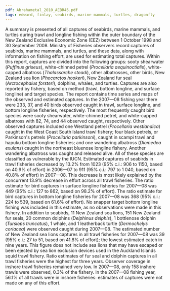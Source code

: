 ```yaml
---
pdf: Abrahametal_2010_AEBR45.pdf
tags: edward, finlay, seabirds, marine mammals, turtles, dragonfly
---
```

A summary is presented of all captures of seabirds, marine mammals, and turtles during trawl and longline fishing within the outer boundary of the New Zealand Exclusive Economic Zone (EEZ) between 1 October 1998 and 30 September 2008. Ministry of Fisheries observers record captures of seabirds, marine mammals, and turtles, and these data, along with information on fishing effort, are used for estimating total captures. Within this report, captures are divided into the following groups: sooty shearwater (*Puffinus griseus*), white-chinned petrel (*Procellaria aequinoctialis*), white-capped albatross (*Thalassarche steadi*), other albatrosses, other birds, New Zealand sea lion (*Phocarctos hookeri*), New Zealand fur seal (*Arctocephalus forsteri*), dolphins, whales, and turtles. Captures are also reported by fishery, based on method (trawl, bottom longline, and surface longline) and target species. The report contains time series and maps of the observed and estimated captures. In the 2007—08 fishing year there were 233, 37, and 40 birds observed caught in trawl, surface longline, and bottom longline fisheries, respectively. The most frequently caught bird species were sooty shearwater, white-chinned petrel, and white-capped albatross with 82, 74, and 44 observed caught, respectively. Other observed captures included one Westland petrel (*Procellaria westlandica*) caught in the West Coast South Island trawl fishery; four black petrels, or Parkinson's petrels (*Procellaria parkinsoni*), caught in scampi trawl and hapuku bottom longline fisheries; and one wandering albatross (*Diomedea exulans*) caught in the northeast bluenose longline fishery. Another wandering albatross was caught and released alive. All of these species are classified as vulnerable by the IUCN. Estimated captures of seabirds in trawl fisheries decreased by 13.2% from 1023 (95% c.i.: 906 to 1150, based on 40.9% of effort) in 2006—07 to 911 (95% c.i.: 797 to 1 040, based on 40.8% of effort) in 2007—08. This decrease is most likely explained by the concurrent 13.9% decrease in effort across all trawl fisheries. The ratio estimate for bird captures in surface longline fisheries for 2007—08 was 449 (95% c.i.: 127 to 862, based on 98.2% of effort). The ratio estimate for bird captures in bottom longline fisheries for 2007—08 was 368 (95% c.i.: 224 to 539, based on 61.6% of effort). No snapper target bottom longline fishing was included in this estimate, as no observations were made in this fishery. In addition to seabirds, 11 New Zealand sea lions, 151 New Zealand fur seals, 20 common dolphins (*Delphinus delphis*), 1 bottlenose dolphin (*Tursiops truncatus*), 1 whale, and 1 leatherback turtle (*Dermochelys coriacea*) were observed caught during 2007—08. The estimated number of New Zealand sea lions captures in all trawl fisheries for 2007—08 was 39 (95% c.i.: 27 to 51, based on 41.8% of effort); the lowest estimated catch in nine years. This figure does not include sea lions that may have escaped or been ejected by sea lion exclusion devices used in the Auckland Islands squid trawl fishery. Ratio estimates of fur seal and dolphin captures in all trawl fisheries were the highest for three years. Observer coverage in inshore trawl fisheries remained very low. In 2007—08, only 158 inshore trawls were observed, 0.3% of the fishery. In the 2007—08 fishing year, 56.1% of all trawls were in inshore fisheries: estimates of captures were not made on any of this effort. 
